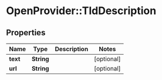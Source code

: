 # OpenProvider::TldDescription

## Properties
Name | Type | Description | Notes
------------ | ------------- | ------------- | -------------
**text** | **String** |  | [optional] 
**url** | **String** |  | [optional] 

